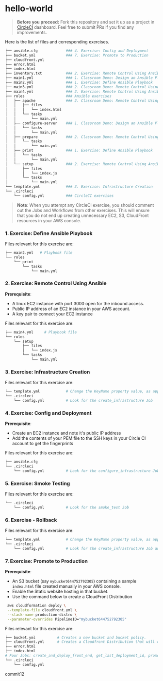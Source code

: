 # hello-world

>**Before you proceed:** Fork this repository and set it up as a project in [CircleCI](https://app.circleci.com/projects/) dashboard. Feel free to submit PRs if you find any improvements. 


Here is the list of files and corresponding exercises. 
```bash
├── ansible.cfg             ### 4. Exercise: Config and Deployment
├── bucket.yml              ### 7. Exercise: Promote to Production
├── cloudfront.yml
├── error.html
├── index.html
├── inventory.txt           ### 2. Exercise: Remote Control Using Ansible
├── main1.yml               ### 1. Classroom Demo: Design an Ansible Playbook 
├── main2.yml               ### 1. Exercise: Define Ansible Playbook 
├── main3.yml               ### 2. Classroom Demo: Remote Control Using Ansible
├── main4.yml               ### 2. Exercise: Remote Control Using Ansible
├── roles                   ### Ansible exercises
│   ├── apache              ### 2. Classroom Demo: Remote Control Using Ansible
│   │   ├── files
│   │   │   └── index.html
│   │   └── tasks
│   │       └── main.yml
│   ├── configure-server    ### 1. Classroom Demo: Design an Ansible Playbook 
│   │   └── tasks
│   │       └── main.yml
│   ├── prepare             ### 2. Classroom Demo: Remote Control Using Ansible
│   │   └── tasks
│   │       └── main.yml
│   ├── print               ### 1. Exercise: Define Ansible Playbook 
│   │   └── tasks
│   │       └── main.yml
│   └── setup               ### 2. Exercise: Remote Control Using Ansible
│       ├── files
│       │   └── index.js
│       └── tasks
│           └── main.yml
└── template.yml            ### 3. Exercise: Infrastructure Creation
└── .circleci
    └── config.yml          ### CircleCI exercises
```

> **Note**: When you attempt any CircleCI exercise, you should comment out the Jobs and Workflows from other exercises. This will ensure that you do not end up creating unnecessary EC2, S3, CloudFront resources in your AWS console. 


### 1. Exercise: Define Ansible Playbook
Files relevant for this exercise are:
```bash
├── main2.yml   # Playbook file
└── roles
    └── print
        └── tasks
            └── main.yml
```

### 2. Exercise: Remote Control Using Ansible
**Prerequisite**: 
- A linux EC2 instance with port 3000 open for the inbound access. 
- Public IP address of an EC2 instance in your AWS account.
- A key pair to connect your EC2 instance

Files relevant for this exercise are:
```bash
├── main4.yml     # Playbook file
└── roles
    └── setup
        ├── files
        │   └── index.js
        └── tasks
            └── main.yml
```

### 3. Exercise: Infrastructure Creation
Files relevant for this exercise are:
```bash
└── template.yml            # Change the KeyName property value, as applicable to you
└── .circleci
    └── config.yml          # Look for the create_infrastructure Job
```


### 4. Exercise: Config and Deployment
**Prerequisite**: 
- Create an EC2 instance and note it's public IP address
- Add the contents of your PEM file to the SSH keys in your Circle CI account to get the fingerprints

Files relevant for this exercise are:
```bash        
├── ansible.cfg             
└── .circleci
    └── config.yml          # Look for the configure_infrastructure Job
```


### 5. Exercise: Smoke Testing
Files relevant for this exercise are:
```bash           
└── .circleci
    └── config.yml          # Look for the smoke_test Job
```


### 6. Exercise - Rollback
Files relevant for this exercise are:
```bash    
└── template.yml            # Change the KeyName property value, as applicable to you       
└── .circleci
    └── config.yml          # Look for the create_infrastructure Job and destroy_environment command. 
```


### 7. Exercise: Promote to Production
**Prerequisite**: 
- An S3 bucket (say `mybucket644752792305`) containing a sample `index.html` file created manually in your AWS console. 
- Enable the Static website hosting in that bucket.
- Use the command below to create a  CloudFront Distribution
```bash
 aws cloudformation deploy \
 --template-file cloudfront.yml \
 --stack-name production-distro \
 --parameter-overrides PipelineID="mybucket644752792305"
 ```
Files relevant for this exercise are:
```bash  
├── bucket.yml          # Creates a new bucket and bucket policy.       
├── cloudfront.yml      # Creates a Cloudfront Distribution that will connect to the existing ^ bucket.
├── error.html
├── index.html  
# Four Jobs: create_and_deploy_front_end, get_last_deployment_id, promote_to_production, and clean_up_old_front_end
└── .circleci
    └── config.yml
```

commit12
